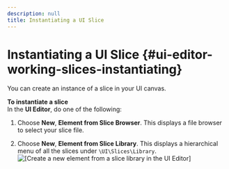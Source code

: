 ```yaml
---
description: null
title: Instantiating a UI Slice
---
```

# Instantiating a UI Slice {#ui-editor-working-slices-instantiating}

You can create an instance of a slice in your UI canvas\.

**To instantiate a slice**  
In the **UI Editor**, do one of the following:

1. Choose **New**, **Element from Slice Browser**\. This displays a file browser to select your slice file\.

1. Choose **New**, **Element from Slice Library**\. This displays a hierarchical menu of all the slices under `\UI\Slices\Library`\.  
![\[Create a new element from a slice library in the UI Editor\]](/images/userguide/game_ui_editor/element-from-slice-library.png)